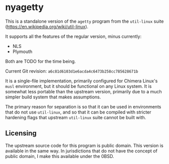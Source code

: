 # nyagetty

This is a standalone version of the `agetty` program from the `util-linux`
suite (https://en.wikipedia.org/wiki/util-linux).

It supports all the features of the regular version, minus currently:

* NLS
* Plymouth

Both are TODO for the time being.

Current Git revision: `a6c81d6103d1e6acda4c6473b258cc785628671b`

It is a single-file implementation, primarily configured for Chimera Linux's
`musl` environment, but it should be functional on any Linux system. It is
somewhat less portable than the upstream version, primarily due to a much
simpler build system that makes assumptions.

The primary reason for separation is so that it can be used in environments
that do not use `util-linux`, and so that it can be compiled with stricter
hardening flags that upstream `util-linux` suite cannot be built with.

## Licensing

The upstream source code for this program is public domain. This version
is available in the same way. In jurisdictions that do not have the concept
of public domain, I make this available under the 0BSD.
